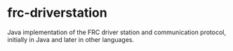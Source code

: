 frc-driverstation
=================

Java implementation of the FRC driver station and communication protocol, initially in Java and later in other languages.